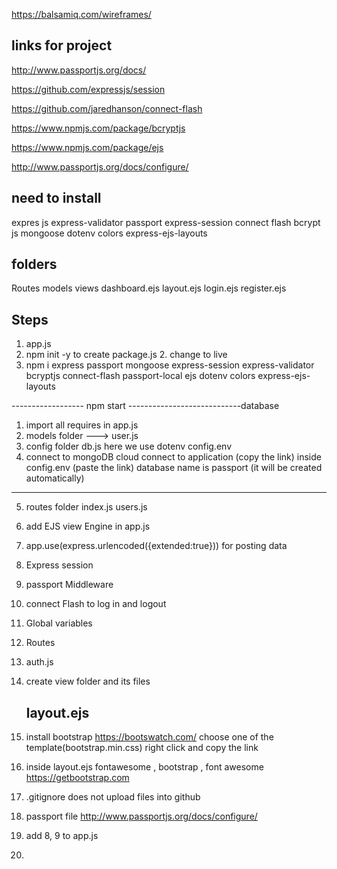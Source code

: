 https://balsamiq.com/wireframes/


links for project
------------------------
 http://www.passportjs.org/docs/

 https://github.com/expressjs/session

 https://github.com/jaredhanson/connect-flash

 https://www.npmjs.com/package/bcryptjs

 https://www.npmjs.com/package/ejs

 http://www.passportjs.org/docs/configure/




 need to install
------------------
 expres js
 express-validator
 passport
 express-session
 connect flash
 bcrypt js
 mongoose
 dotenv
 colors
 express-ejs-layouts


folders
----------------
 Routes
 models
 views 
    dashboard.ejs
    layout.ejs
    login.ejs
    register.ejs


Steps
-----------------
1. app.js
2. npm init -y    to create package.js    2. change to live
3. npm i express passport mongoose express-session express-validator bcryptjs connect-flash passport-local ejs
   dotenv colors express-ejs-layouts

------------------ npm start
----------------------------database 
1. import all requires in app.js 
2. models folder    --->  user.js       
3. config folder
     db.js  here we use dotenv
     config.env 
4. connect to mongoDB cloud 
    connect to application  (copy the link)
    inside config.env (paste  the link) database name is passport (it will be created automatically)
---------------------------------------------------
5. routes folder
    index.js
    users.js
6.  add EJS view Engine in app.js
7.  app.use(express.urlencoded({extended:true}))     for posting data
8.  Express session
9.  passport Middleware
10. connect Flash  to log in and logout
11. Global variables
12. Routes
13. auth.js
14. create view folder and its files

    layout.ejs
    ------------
15. install bootstrap  https://bootswatch.com/   choose one of the template(bootstrap.min.css) right click       and copy the link
16. inside layout.ejs  fontawesome , bootstrap , font awesome  https://getbootstrap.com 
17. .gitignore does not upload files into github
18. passport file    http://www.passportjs.org/docs/configure/
19. add 8, 9 to app.js
20. 






